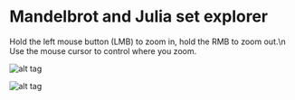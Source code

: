 # Mandelbrot and Julia set explorer

Hold the left mouse button (LMB) to zoom in, hold the RMB to zoom out.\n
Use the mouse cursor to control where you zoom.


 ![alt tag](images/demo_10.gif)
 
 
 ![alt tag](images/zoomoutjulia.gif)
